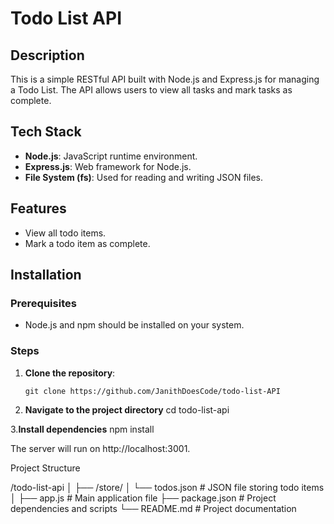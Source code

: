 # Todo List API

## Description
This is a simple RESTful API built with Node.js and Express.js for managing a Todo List. The API allows users to view all tasks and mark tasks as complete.

## Tech Stack
- **Node.js**: JavaScript runtime environment.
- **Express.js**: Web framework for Node.js.
- **File System (fs)**: Used for reading and writing JSON files.

## Features
- View all todo items.
- Mark a todo item as complete.

## Installation

### Prerequisites
- Node.js and npm should be installed on your system.

### Steps
1. **Clone the repository**:
   ```
   git clone https://github.com/JanithDoesCode/todo-list-API
2. **Navigate to the project directory**
   cd todo-list-api

3.**Install dependencies**
   npm install

   The server will run on http://localhost:3001.


Project Structure

   /todo-list-api
│
├── /store/
│   └── todos.json     # JSON file storing todo items
│
├── app.js             # Main application file
├── package.json       # Project dependencies and scripts
└── README.md          # Project documentation
